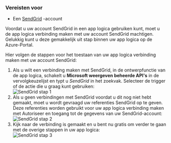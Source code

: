 ### <a name="prerequisites"></a>Vereisten voor
- Een [SendGrid](https://www.SendGrid.com/) -account 

Voordat u uw account SendGrid in een app logica gebruiken kunt, moet u de app logica verbinding maken met uw account SendGrid machtigen. Gelukkig kunt u deze gemakkelijk uit stap binnen uw app logica op de Azure-Portal. 

Hier volgen de stappen voor het toestaan van uw app logica verbinding maken met uw account SendGrid:

1. Als u wilt een verbinding maken met SendGrid, in de ontwerpfunctie van de app logica, schakelt u **Microsoft weergeven beheerde API's** in de vervolgkeuzelijst en typt u *SendGrid* in het zoekvak. Selecteer de trigger of de actie die u graag kunt gebruiken:  
  ![SendGrid stap 1](./media/connectors-create-api-sendgrid/sendgrid-1.png)
2. Als u geen verbindingen met SendGrid voordat u dit nog niet hebt gemaakt, moet u wordt gevraagd uw referenties SendGrid op te geven. Deze referenties worden gebruikt voor uw app logica verbinding maken met Autoriseer en toegang tot de gegevens van uw SendGrid-account:  
  ![SendGrid stap 2](./media/connectors-create-api-sendgrid/sendgrid-2.png)
3. Kijk naar de verbinding is gemaakt en u bent nu gratis om verder te gaan met de overige stappen in uw app logica:  
  ![SendGrid stap 3](./media/connectors-create-api-sendgrid/sendgrid-3.png)   
